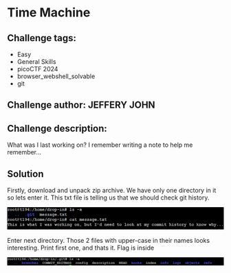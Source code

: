 # Time Machine
## Challenge tags:
- Easy
- General Skills
- picoCTF 2024
- browser_webshell_solvable
- git

## Challenge author: JEFFERY JOHN
## Challenge description:
What was I last working on? I remember writing a note to help me remember...

## Solution
Firstly, download and unpack zip archive. We have only one directory in it so lets enter it. 
This txt file is telling us that we should check git history. 

![image missing?](./content/time_machine_01.PNG)

Enter next directory. Those 2 files with upper-case in their names looks interesting. Print first one, and thats it. Flag is inside

![image missing?](./content/time_machine_02.PNG)
